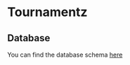 # Tournamentz

## Database
You can find the database schema [here](https://www.drawdb.app/editor?shareId=9cbf70d6cd8e30060c4b0971ff315260)
